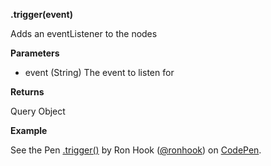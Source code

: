 **.trigger(event)**

Adds an eventListener to the nodes

**Parameters**

- event (String) The event to listen for

**Returns**  

Query Object

**Example**

<p data-height="300" data-theme-id="30862" data-slug-hash="ZJJLpE" data-default-tab="js,result" data-user="ronhook" data-embed-version="2" data-pen-title=".trigger()" class="codepen">See the Pen <a href="https://codepen.io/ronhook/pen/ZJJLpE/">.trigger()</a> by Ron Hook (<a href="https://codepen.io/ronhook">@ronhook</a>) on <a href="https://codepen.io">CodePen</a>.</p>
<script async src="https://production-assets.codepen.io/assets/embed/ei.js"> </script>
